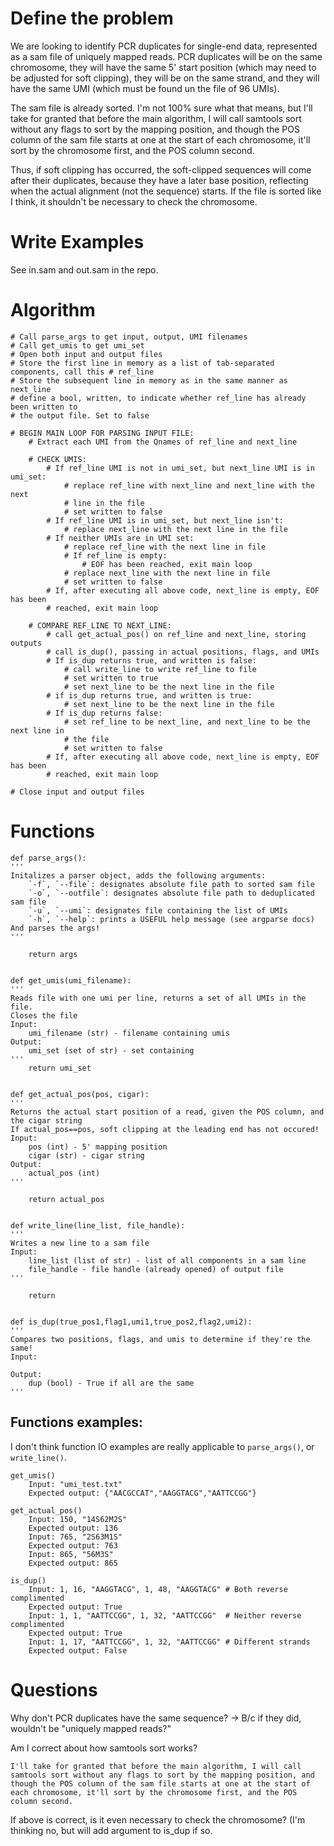 # Define the problem
We are looking to identify PCR duplicates for single-end data, represented as a sam file of uniquely mapped reads. PCR duplicates will be on the same chromosome, they will have the same 5' start position (which may need to be adjusted for soft clipping), they will be on the same strand, and they will have the same UMI (which must be found un the file of 96 UMIs).

The sam file is already sorted. I'm not 100% sure what that means, but I'll take for granted that before the main algorithm, I will call samtools sort without any flags to sort by the mapping position, and though the POS column of the sam file starts at one at the start of each chromosome, it'll sort by the chromosome first, and the POS column second. 

Thus, if soft clipping has occurred, the soft-clipped sequences will come after their duplicates, because they have a later base position, reflecting when the actual alignment (not the sequence) starts. If the file is sorted like I think, it shouldn't be necessary to check the chromosome.
# Write Examples

See in.sam and out.sam in the repo.
# Algorithm
```
# Call parse_args to get input, output, UMI filenames
# Call get_umis to get umi_set
# Open both input and output files
# Store the first line in memory as a list of tab-separated components, call this # ref_line
# Store the subsequent line in memory as in the same manner as next_line
# define a bool, written, to indicate whether ref_line has already been written to 
# the output file. Set to false

# BEGIN MAIN LOOP FOR PARSING INPUT FILE:
	# Extract each UMI from the Qnames of ref_line and next_line
	
	# CHECK UMIS:
		# If ref_line UMI is not in umi_set, but next_line UMI is in umi_set:
			# replace ref_line with next_line and next_line with the next
			# line in the file
			# set written to false
		# If ref_line UMI is in umi_set, but next_line isn't:
			# replace next_line with the next line in the file
		# If neither UMIs are in UMI set:
			# replace ref_line with the next line in file
			# If ref_line is empty:
				# EOF has been reached, exit main loop
			# replace next_line with the next line in file
			# set written to false
		# If, after executing all above code, next_line is empty, EOF has been
		# reached, exit main loop
	
	# COMPARE REF_LINE TO NEXT_LINE:
		# call get_actual_pos() on ref_line and next_line, storing outputs
		# call is_dup(), passing in actual positions, flags, and UMIs
		# If is_dup returns true, and written is false:
			# call write_line to write ref_line to file
			# set written to true
			# set next_line to be the next line in the file
		# if is_dup returns true, and written is true:
			# set next_line to be the next line in the file 
		# If is_dup returns false:
			# set ref_line to be next_line, and next_line to be the next line in
			# the file
			# set written to false
		# If, after executing all above code, next_line is empty, EOF has been
		# reached, exit main loop

# Close input and output files
```

# Functions
```
def parse_args():
'''
Initalizes a parser object, adds the following arguments:
	`-f`, `--file`: designates absolute file path to sorted sam file
	`-o`, `--outfile`: designates absolute file path to deduplicated sam file
	`-u`, `--umi`: designates file containing the list of UMIs
	`-h`, `--help`: prints a USEFUL help message (see argparse docs)
And parses the args! 
'''

	return args


def get_umis(umi_filename):
'''
Reads file with one umi per line, returns a set of all UMIs in the file.
Closes the file
Input:
	umi_filename (str) - filename containing umis
Output:
	umi_set (set of str) - set containing 
'''
	return umi_set 


def get_actual_pos(pos, cigar):
'''
Returns the actual start position of a read, given the POS column, and the cigar string
If actual_pos==pos, soft clipping at the leading end has not occured!
Input:
	pos (int) - 5' mapping position
	cigar (str) - cigar string
Output:
	actual_pos (int)
'''

	return actual_pos


def write_line(line_list, file_handle):
'''
Writes a new line to a sam file
Input:
	line_list (list of str) - list of all components in a sam line
	file_handle - file handle (already opened) of output file
'''

	return


def is_dup(true_pos1,flag1,umi1,true_pos2,flag2,umi2):
'''
Compares two positions, flags, and umis to determine if they're the same!
Input:
	
Output:
	dup (bool) - True if all are the same
'''
```

## Functions examples:

I don't think function IO examples are really applicable to `parse_args()`, or `write_line()`.

```
get_umis()
	Input: "umi_test.txt"
	Expected output: {"AACGCCAT","AAGGTACG","AATTCCGG"}

get_actual_pos()
	Input: 150, "14S62M2S"
	Expected output: 136
	Input: 765, "2S63M1S"
	Expected output: 763
	Input: 865, "56M3S"
	Expected output: 865

is_dup()
	Input: 1, 16, "AAGGTACG", 1, 48, "AAGGTACG" # Both reverse complimented
	Expected output: True
	Input: 1, 1, "AATTCCGG", 1, 32, "AATTCCGG"  # Neither reverse complimented
	Expected output: True
	Input: 1, 17, "AATTCCGG", 1, 32, "AATTCCGG" # Different strands
	Expected output: False
```
# Questions
Why don't PCR duplicates have the same sequence? -> B/c if they did, wouldn't be "uniquely mapped reads?"

Am I correct about how samtools sort works? 

	I'll take for granted that before the main algorithm, I will call samtools sort without any flags to sort by the mapping position, and though the POS column of the sam file starts at one at the start of each chromosome, it'll sort by the chromosome first, and the POS column second. 

If above is correct, is it even necessary to check the chromosome? (I'm thinking no, but will add argument to is_dup if so.
